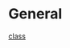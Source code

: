 # General

[class](https://web.dio.me/course/gerenciamento-de-dependencias-e-build-em-java-com-maven/learning/9b8187a9-ccc5-47e9-89e8-4783e9ee9f43?back=/track/coding-the-future-claro-java-spring-boot&tab=undefined&moduleId=undefined)